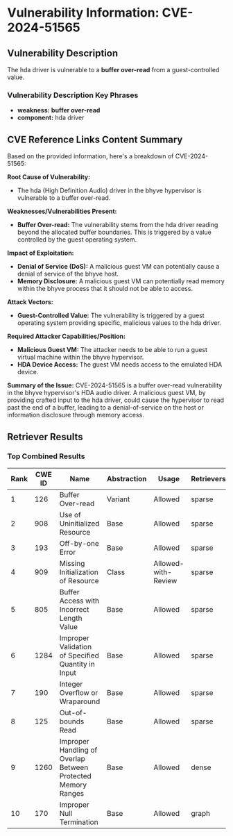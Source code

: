 # Vulnerability Information: CVE-2024-51565

## Vulnerability Description
The hda driver is vulnerable to a **buffer over-read** from a guest-controlled value.

### Vulnerability Description Key Phrases
- **weakness:** **buffer over-read**
- **component:** hda driver

## CVE Reference Links Content Summary
Based on the provided information, here's a breakdown of CVE-2024-51565:

**Root Cause of Vulnerability:**

*   The hda (High Definition Audio) driver in the bhyve hypervisor is vulnerable to a buffer over-read.

**Weaknesses/Vulnerabilities Present:**

*   **Buffer Over-read:** The vulnerability stems from the hda driver reading beyond the allocated buffer boundaries. This is triggered by a value controlled by the guest operating system.

**Impact of Exploitation:**

*   **Denial of Service (DoS):** A malicious guest VM can potentially cause a denial of service of the bhyve host.
*   **Memory Disclosure:**  A malicious guest VM can potentially read memory within the bhyve process that it should not be able to access.

**Attack Vectors:**

*   **Guest-Controlled Value:** The vulnerability is triggered by a guest operating system providing specific, malicious values to the hda driver.

**Required Attacker Capabilities/Position:**

*   **Malicious Guest VM:** The attacker needs to be able to run a guest virtual machine within the bhyve hypervisor.
*   **HDA Device Access:** The guest VM needs access to the emulated HDA device.

**Summary of the Issue:**
CVE-2024-51565 is a buffer over-read vulnerability in the bhyve hypervisor's HDA audio driver. A malicious guest VM, by providing crafted input to the hda driver, could cause the hypervisor to read past the end of a buffer, leading to a denial-of-service on the host or information disclosure through memory access.

## Retriever Results

### Top Combined Results

| Rank | CWE ID | Name | Abstraction | Usage  | Retrievers | Individual Scores |
|------|--------|------|-------------|-------|------------|-------------------|
| 1 | 126 | Buffer Over-read | Variant | Allowed | sparse | 0.138 |
| 2 | 908 | Use of Uninitialized Resource | Base | Allowed | sparse | 0.123 |
| 3 | 193 | Off-by-one Error | Base | Allowed | sparse | 0.123 |
| 4 | 909 | Missing Initialization of Resource | Class | Allowed-with-Review | sparse | 0.123 |
| 5 | 805 | Buffer Access with Incorrect Length Value | Base | Allowed | sparse | 0.121 |
| 6 | 1284 | Improper Validation of Specified Quantity in Input | Base | Allowed | sparse | 0.121 |
| 7 | 190 | Integer Overflow or Wraparound | Base | Allowed | sparse | 0.115 |
| 8 | 125 | Out-of-bounds Read | Base | Allowed | sparse | 0.115 |
| 9 | 1260 | Improper Handling of Overlap Between Protected Memory Ranges | Base | Allowed | dense | 0.524 |
| 10 | 170 | Improper Null Termination | Base | Allowed | graph | 0.002 |

